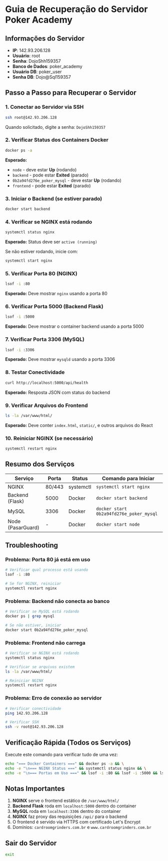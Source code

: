 # Guia de Recuperação do Servidor Poker Academy

## Informações do Servidor
- **IP**: 142.93.206.128
- **Usuário**: root
- **Senha**: DojoShh159357
- **Banco de Dados**: poker_academy
- **Usuário DB**: poker_user
- **Senha DB**: Dojo@Sql159357

## Passo a Passo para Recuperar o Servidor

### 1. Conectar ao Servidor via SSH

```bash
ssh root@142.93.206.128
```

Quando solicitado, digite a senha: `DojoShh159357`

### 2. Verificar Status dos Containers Docker

```bash
docker ps -a
```

**Esperado:**
- `node` - deve estar **Up** (rodando)
- `backend` - pode estar **Exited** (parado)
- `0b2a94fd276e_poker_mysql` - deve estar **Up** (rodando)
- `frontend` - pode estar **Exited** (parado)

### 3. Iniciar o Backend (se estiver parado)

```bash
docker start backend
```

### 4. Verificar se NGINX está rodando

```bash
systemctl status nginx
```

**Esperado:** Status deve ser `active (running)`

Se não estiver rodando, inicie com:
```bash
systemctl start nginx
```

### 5. Verificar Porta 80 (NGINX)

```bash
lsof -i :80
```

**Esperado:** Deve mostrar `nginx` usando a porta 80

### 6. Verificar Porta 5000 (Backend Flask)

```bash
lsof -i :5000
```

**Esperado:** Deve mostrar o container backend usando a porta 5000

### 7. Verificar Porta 3306 (MySQL)

```bash
lsof -i :3306
```

**Esperado:** Deve mostrar `mysqld` usando a porta 3306

### 8. Testar Conectividade

```bash
curl http://localhost:5000/api/health
```

**Esperado:** Resposta JSON com status do backend

### 9. Verificar Arquivos do Frontend

```bash
ls -la /var/www/html/
```

**Esperado:** Deve conter `index.html`, `static/`, e outros arquivos do React

### 10. Reiniciar NGINX (se necessário)

```bash
systemctl restart nginx
```

## Resumo dos Serviços

| Serviço | Porta | Status | Comando para Iniciar |
|---------|-------|--------|----------------------|
| NGINX | 80/443 | systemctl | `systemctl start nginx` |
| Backend (Flask) | 5000 | Docker | `docker start backend` |
| MySQL | 3306 | Docker | `docker start 0b2a94fd276e_poker_mysql` |
| Node (PasarGuard) | - | Docker | `docker start node` |

## Troubleshooting

### Problema: Porta 80 já está em uso
```bash
# Verificar qual processo está usando
lsof -i :80

# Se for NGINX, reiniciar
systemctl restart nginx
```

### Problema: Backend não conecta ao banco
```bash
# Verificar se MySQL está rodando
docker ps | grep mysql

# Se não estiver, iniciar
docker start 0b2a94fd276e_poker_mysql
```

### Problema: Frontend não carrega
```bash
# Verificar se NGINX está rodando
systemctl status nginx

# Verificar se arquivos existem
ls -la /var/www/html/

# Reiniciar NGINX
systemctl restart nginx
```

### Problema: Erro de conexão ao servidor
```bash
# Verificar conectividade
ping 142.93.206.128

# Verificar SSH
ssh -v root@142.93.206.128
```

## Verificação Rápida (Todos os Serviços)

Execute este comando para verificar tudo de uma vez:

```bash
echo "=== Docker Containers ===" && docker ps -a && \
echo -e "\n=== NGINX Status ===" && systemctl status nginx && \
echo -e "\n=== Portas em Uso ===" && lsof -i :80 && lsof -i :5000 && lsof -i :3306
```

## Notas Importantes

1. **NGINX** serve o frontend estático de `/var/www/html/`
2. **Backend Flask** roda em `localhost:5000` dentro do container
3. **MySQL** roda em `localhost:3306` dentro do container
4. **NGINX** faz proxy das requisições `/api/` para o backend
5. O frontend é servido via HTTPS com certificado Let's Encrypt
6. Domínios: `cardroomgrinders.com.br` e `www.cardroomgrinders.com.br`

## Sair do Servidor

```bash
exit
```

